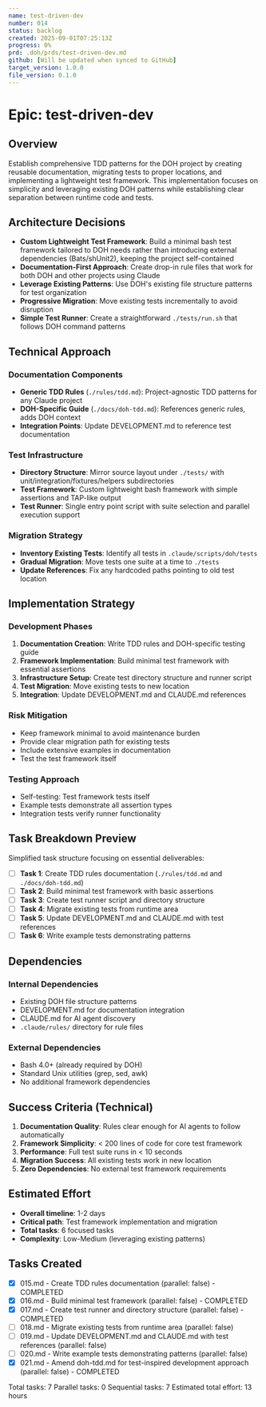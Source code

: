```yaml
---
name: test-driven-dev
number: 014
status: backlog
created: 2025-09-01T07:25:13Z
progress: 0%
prd: .doh/prds/test-driven-dev.md
github: [Will be updated when synced to GitHub]
target_version: 1.0.0
file_version: 0.1.0
---
```


# Epic: test-driven-dev

## Overview

Establish comprehensive TDD patterns for the DOH project by creating reusable documentation, migrating tests to proper locations, and implementing a lightweight test framework. This implementation focuses on simplicity and leveraging existing DOH patterns while establishing clear separation between runtime code and tests.

## Architecture Decisions

- **Custom Lightweight Test Framework**: Build a minimal bash test framework tailored to DOH needs rather than introducing external dependencies (Bats/shUnit2), keeping the project self-contained
- **Documentation-First Approach**: Create drop-in rule files that work for both DOH and other projects using Claude
- **Leverage Existing Patterns**: Use DOH's existing file structure patterns for test organization
- **Progressive Migration**: Move existing tests incrementally to avoid disruption
- **Simple Test Runner**: Create a straightforward `./tests/run.sh` that follows DOH command patterns

## Technical Approach

### Documentation Components
- **Generic TDD Rules** (`./rules/tdd.md`): Project-agnostic TDD patterns for any Claude project
- **DOH-Specific Guide** (`./docs/doh-tdd.md`): References generic rules, adds DOH context
- **Integration Points**: Update DEVELOPMENT.md to reference test documentation

### Test Infrastructure
- **Directory Structure**: Mirror source layout under `./tests/` with unit/integration/fixtures/helpers subdirectories
- **Test Framework**: Custom lightweight bash framework with simple assertions and TAP-like output
- **Test Runner**: Single entry point script with suite selection and parallel execution support

### Migration Strategy
- **Inventory Existing Tests**: Identify all tests in `.claude/scripts/doh/tests`
- **Gradual Migration**: Move tests one suite at a time to `./tests`
- **Update References**: Fix any hardcoded paths pointing to old test location

## Implementation Strategy

### Development Phases
1. **Documentation Creation**: Write TDD rules and DOH-specific testing guide
2. **Framework Implementation**: Build minimal test framework with essential assertions
3. **Infrastructure Setup**: Create test directory structure and runner script
4. **Test Migration**: Move existing tests to new location
5. **Integration**: Update DEVELOPMENT.md and CLAUDE.md references

### Risk Mitigation
- Keep framework minimal to avoid maintenance burden
- Provide clear migration path for existing tests
- Include extensive examples in documentation
- Test the test framework itself

### Testing Approach
- Self-testing: Test framework tests itself
- Example tests demonstrate all assertion types
- Integration tests verify runner functionality

## Task Breakdown Preview

Simplified task structure focusing on essential deliverables:

- [ ] **Task 1**: Create TDD rules documentation (`./rules/tdd.md` and `./docs/doh-tdd.md`)
- [ ] **Task 2**: Build minimal test framework with basic assertions
- [ ] **Task 3**: Create test runner script and directory structure
- [ ] **Task 4**: Migrate existing tests from runtime area
- [ ] **Task 5**: Update DEVELOPMENT.md and CLAUDE.md with test references
- [ ] **Task 6**: Write example tests demonstrating patterns

## Dependencies

### Internal Dependencies
- Existing DOH file structure patterns
- DEVELOPMENT.md for documentation integration
- CLAUDE.md for AI agent discovery
- `.claude/rules/` directory for rule files

### External Dependencies
- Bash 4.0+ (already required by DOH)
- Standard Unix utilities (grep, sed, awk)
- No additional framework dependencies

## Success Criteria (Technical)

1. **Documentation Quality**: Rules clear enough for AI agents to follow automatically
2. **Framework Simplicity**: < 200 lines of code for core test framework
3. **Performance**: Full test suite runs in < 10 seconds
4. **Migration Success**: All existing tests work in new location
5. **Zero Dependencies**: No external test framework requirements

## Estimated Effort

- **Overall timeline**: 1-2 days
- **Critical path**: Test framework implementation and migration
- **Total tasks**: 6 focused tasks
- **Complexity**: Low-Medium (leveraging existing patterns)

## Tasks Created
- [x] 015.md - Create TDD rules documentation (parallel: false) - COMPLETED
- [x] 016.md - Build minimal test framework (parallel: false) - COMPLETED
- [x] 017.md - Create test runner and directory structure (parallel: false) - COMPLETED
- [ ] 018.md - Migrate existing tests from runtime area (parallel: false)
- [ ] 019.md - Update DEVELOPMENT.md and CLAUDE.md with test references (parallel: false)
- [ ] 020.md - Write example tests demonstrating patterns (parallel: false)
- [x] 021.md - Amend doh-tdd.md for test-inspired development approach (parallel: false) - COMPLETED

Total tasks: 7
Parallel tasks: 0
Sequential tasks: 7
Estimated total effort: 13 hours